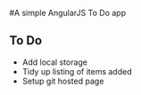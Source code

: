 #A simple AngularJS To Do app

## To Do
* Add local storage
* Tidy up listing of items added
* Setup git hosted page
